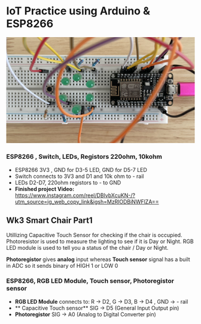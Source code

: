 # IoT Practice using Arduino & ESP8266
![Phi](/assets/images/phi_project.jpg)
### ESP8266 , Switch, LEDs, Registors 220ohm, 10kohm 
- ESP8266 3V3 , GND for D3-5 LED,   GND for D5-7 LED 
- Switch connects to 3V3 and  D1 and 10k ohm to - rail 
- LEDs D2-D7, 220ohm registors to - to GND 
- **Finished project Video:**
https://www.instagram.com/reel/DBlvbXcuKN-/?utm_source=ig_web_copy_link&igsh=MzRlODBiNWFlZA==

## Wk3 Smart Chair Part1
Utillizing Capacitive Touch Sensor for checking if the chair is occupied. Photoresistor is used to measure the lighting to see if it is Day or Night.
RGB LED module is used to tell you a status of the chair / Day or Night. 

**Photoregistor** gives **analog** input whereas **Touch sensor** signal has a built in ADC so it sends binary of HIGH 1 or LOW 0

### ESP8266, RGB LED Module, Touch sensor, Photoregistor sensor 
- **RGB LED Module** connects to: R -> D2, G -> D3, B -> D4 , GND -> - rail 
- ** Capacitive Touch sensor** SIG -> D5 (General Input Output pin) 
- **Photoregistor** SIG -> A0 (Analog to Digital Converter pin)







